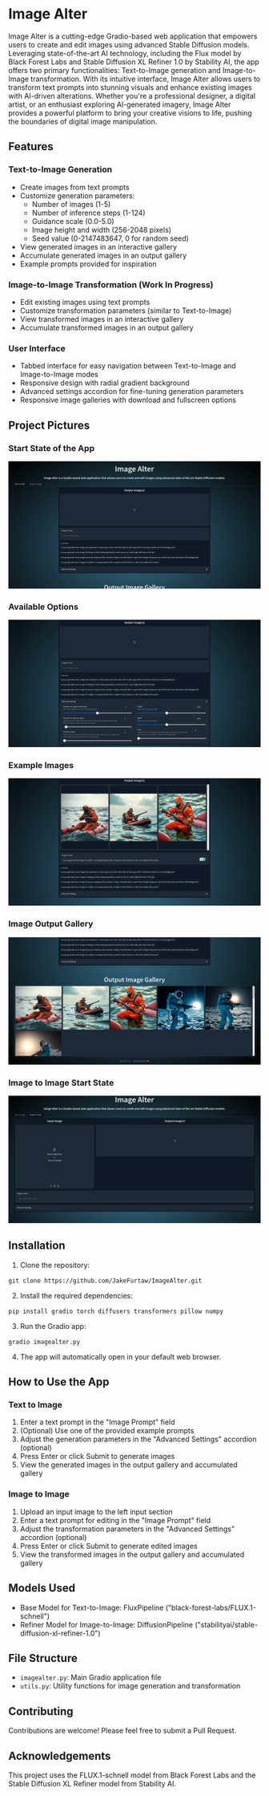 # Image Alter
Image Alter is a cutting-edge Gradio-based web application that empowers users to create and edit images using advanced 
Stable Diffusion models. Leveraging state-of-the-art AI technology, including the Flux model by Black Forest Labs 
and Stable Diffusion XL Refiner 1.0 by Stability AI, the app offers two primary functionalities: Text-to-Image 
generation and Image-to-Image transformation. With its intuitive interface, Image Alter allows users to 
transform text prompts into stunning visuals and enhance existing images with AI-driven alterations. 
Whether you're a professional designer, a digital artist, or an enthusiast exploring AI-generated imagery, 
Image Alter provides a powerful platform to bring your creative visions to life, pushing the boundaries of 
digital image manipulation.


## Features
### Text-to-Image Generation
- Create images from text prompts
- Customize generation parameters:
  - Number of images (1-5)
  - Number of inference steps (1-124)
  - Guidance scale (0.0-5.0)
  - Image height and width (256-2048 pixels)
  - Seed value (0-2147483647, 0 for random seed)
- View generated images in an interactive gallery
- Accumulate generated images in an output gallery
- Example prompts provided for inspiration

### Image-to-Image Transformation (Work In Progress)
- Edit existing images using text prompts
- Customize transformation parameters (similar to Text-to-Image)
- View transformed images in an interactive gallery
- Accumulate transformed images in an output gallery


### User Interface
- Tabbed interface for easy navigation between Text-to-Image and Image-to-Image modes
- Responsive design with radial gradient background
- Advanced settings accordion for fine-tuning generation parameters
- Responsive image galleries with download and fullscreen options


## Project Pictures
### Start State of the App
![Start State of the App](project_pics/img_atl_ss.png)
### Available Options
![Advanced Options](project_pics/advanced_options.png)
### Example Images
![Example Images](project_pics/gen_imgs.png)
### Image Output Gallery
![Image Output Gallery](project_pics/out_img_gal.png)
### Image to Image Start State
![Image to Image Start State](project_pics/i2i_ss.png)



## Installation
1. Clone the repository:
```
git clone https://github.com/JakeFurtaw/ImageAlter.git
```

2. Install the required dependencies:
```
pip install gradio torch diffusers transformers pillow numpy
```

3. Run the Gradio app:
```
gradio imagealter.py
```

4. The app will automatically open in your default web browser.


## How to Use the App
### Text to Image
1. Enter a text prompt in the "Image Prompt" field
2. (Optional) Use one of the provided example prompts
3. Adjust the generation parameters in the "Advanced Settings" accordion (optional)
4. Press Enter or click Submit to generate images
5. View the generated images in the output gallery and accumulated gallery

### Image to Image
1. Upload an input image to the left input section
2. Enter a text prompt for editing in the "Image Prompt" field
3. Adjust the transformation parameters in the "Advanced Settings" accordion (optional)
4. Press Enter or click Submit to generate edited images
5. View the transformed images in the output gallery and accumulated gallery


## Models Used
- Base Model for Text-to-Image: FluxPipeline ("black-forest-labs/FLUX.1-schnell")
- Refiner Model for Image-to-Image: DiffusionPipeline ("stabilityai/stable-diffusion-xl-refiner-1.0")


## File Structure
- `imagealter.py`: Main Gradio application file
- `utils.py`: Utility functions for image generation and transformation


## Contributing
Contributions are welcome! Please feel free to submit a Pull Request.


## Acknowledgements
This project uses the FLUX.1-schnell model from Black Forest Labs and the Stable Diffusion XL Refiner model 
from Stability AI.

